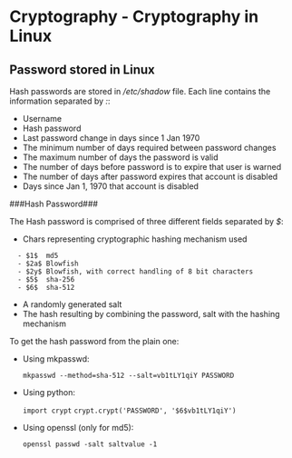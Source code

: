 # Cryptography - Cryptography in Linux

## Password stored in Linux ##

Hash passwords are stored in */etc/shadow* file.
Each line contains the information separated by *:*:

- Username
- Hash password
- Last password change in days since 1 Jan 1970
- The minimum number of days required between password changes
- The maximum number of days the password is valid
- The number of days before password is to expire that user is warned
- The number of days after password expires that account is disabled
- Days since Jan 1, 1970 that account is disabled 

###Hash Password###

The Hash password is comprised of three different fields separated by *$*:

- Chars representing cryptographic hashing mechanism used

```
  - $1$  md5
  - $2a$ Blowfish
  - $2y$ Blowfish, with correct handling of 8 bit characters
  - $5$  sha-256
  - $6$  sha-512
```

- A randomly generated salt
- The hash resulting by combining the password, salt with the hashing mechanism

To get the hash password from the plain one:

- Using mkpasswd:

    `mkpasswd --method=sha-512 --salt=vb1tLY1qiY PASSWORD`

- Using python:

    `import crypt`
    `crypt.crypt('PASSWORD', '$6$vb1tLY1qiY')`

- Using openssl (only for md5):

    `openssl passwd -salt saltvalue -1`
